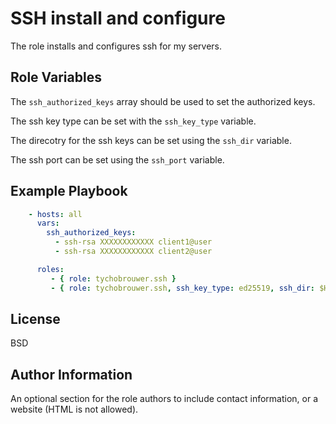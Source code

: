 SSH install and configure
=========

The role installs and configures ssh for my servers.

Role Variables
--------------

The ```ssh_authorized_keys``` array should be used to set the authorized keys.

The ssh key type can be set with the ```ssh_key_type``` variable.

The direcotry for the ssh keys can be set using the ```ssh_dir``` variable.

The ssh port can be set using the ```ssh_port``` variable.

Example Playbook
----------------

```yaml
    - hosts: all
      vars:
        ssh_authorized_keys:
          - ssh-rsa XXXXXXXXXXXX client1@user
          - ssh-rsa XXXXXXXXXXXX client2@user

      roles:
         - { role: tychobrouwer.ssh }
         - { role: tychobrouwer.ssh, ssh_key_type: ed25519, ssh_dir: $HOME/.ssh, ssh_port: 22 }
```

License
-------

BSD

Author Information
------------------

An optional section for the role authors to include contact information, or a website (HTML is not allowed).
